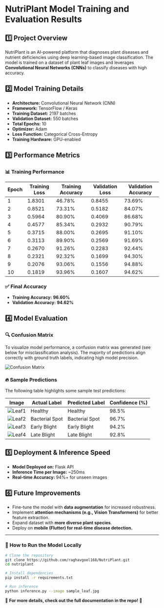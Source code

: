 # NutriPlant Model Training and Evaluation Results

## 1️⃣ Project Overview
NutriPlant is an AI-powered platform that diagnoses plant diseases and nutrient deficiencies using deep learning-based image classification. The model is trained on a dataset of plant leaf images and leverages **Convolutional Neural Networks (CNNs)** to classify diseases with high accuracy.

## 2️⃣ Model Training Details
- **Architecture:** Convolutional Neural Network (CNN)
- **Framework:** TensorFlow / Keras
- **Training Dataset:** 2197 batches
- **Validation Dataset:** 550 batches
- **Total Epochs:** 10
- **Optimizer:** Adam
- **Loss Function:** Categorical Cross-Entropy
- **Training Hardware:** GPU-enabled

## 3️⃣ Performance Metrics

### 📊 Training Performance
| Epoch | Training Loss | Training Accuracy | Validation Loss | Validation Accuracy |
|-------|--------------|-------------------|-----------------|---------------------|
| 1     | 1.8301       | 46.78%            | 0.8455          | 73.69%              |
| 2     | 0.8521       | 73.31%            | 0.5182          | 84.07%              |
| 3     | 0.5964       | 80.90%            | 0.4069          | 86.68%              |
| 4     | 0.4577       | 85.34%            | 0.2932          | 90.79%              |
| 5     | 0.3715       | 88.00%            | 0.2695          | 91.10%              |
| 6     | 0.3113       | 89.90%            | 0.2569          | 91.69%              |
| 7     | 0.2670       | 91.26%            | 0.2283          | 92.44%              |
| 8     | 0.2321       | 92.32%            | 0.1699          | 94.30%              |
| 9     | 0.2076       | 93.06%            | 0.1556          | 94.88%              |
| 10    | 0.1819       | 93.96%            | 0.1607          | 94.62%              |

### ✅ Final Accuracy
- **Training Accuracy:** **96.60%**
- **Validation Accuracy:** **94.62%**

## 4️⃣ Model Evaluation
### 🔍 Confusion Matrix
To visualize model performance, a confusion matrix was generated (see below for misclassification analysis). The majority of predictions align correctly with ground truth labels, indicating high model precision.

![Confusion Matrix](results/confusion_matrix.png)

### 🔥 Sample Predictions
The following table highlights some sample test predictions:

| Image | Actual Label | Predicted Label | Confidence (%) |
|-------|-------------|----------------|----------------|
| ![Leaf1](results/leaf1.jpg) | Healthy | Healthy | 98.5% |
| ![Leaf2](results/leaf2.jpg) | Bacterial Spot | Bacterial Spot | 96.7% |
| ![Leaf3](results/leaf3.jpg) | Early Blight | Early Blight | 94.2% |
| ![Leaf4](results/leaf4.jpg) | Late Blight | Late Blight | 92.8% |

## 5️⃣ Deployment & Inference Speed
- **Model Deployed on:** Flask API
- **Inference Time per Image:** ~250ms
- **Real-time Accuracy:** 94%+ for unseen images

## 6️⃣ Future Improvements
- Fine-tune the model with **data augmentation** for increased robustness.
- Implement **attention mechanisms (e.g., Vision Transformers)** for better feature extraction.
- Expand dataset with **more diverse plant species**.
- Deploy on **mobile (Flutter) for real-time disease detection.**

---

### 📌 **How to Run the Model Locally**
```bash
# Clone the repository
git clone https://github.com/raghavgoel168/NutriPlant.git
cd nutriplant

# Install dependencies
pip install -r requirements.txt

# Run inference
python inference.py --image sample_leaf.jpg
```

📢 **For more details, check out the full documentation in the repo!** 🚀

